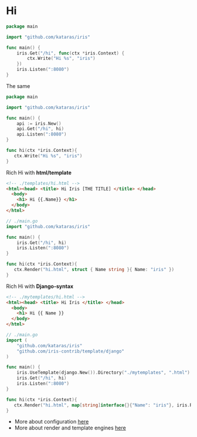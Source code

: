 # Hi

```go
package main

import "github.com/kataras/iris"

func main() {
    iris.Get("/hi", func(ctx *iris.Context) {
        ctx.Write("Hi %s", "iris")
    })
    iris.Listen(":8080")
}

```

The same

```go
package main

import "github.com/kataras/iris"

func main() {
    api := iris.New()
    api.Get("/hi", hi)
    api.Listen(":8080")
}

func hi(ctx *iris.Context){
   ctx.Write("Hi %s", "iris")
}

```

Rich Hi with **html\/template**

```html
<!-- ./templates/hi.html -->
<html><head> <title> Hi Iris [THE TITLE] </title> </head>
  <body>
    <h1> Hi {{.Name}} </h1>
  </body>
</html>


```

```go
// ./main.go
import "github.com/kataras/iris"

func main() {
    iris.Get("/hi", hi)
    iris.Listen(":8080")
}

func hi(ctx *iris.Context){
   ctx.Render("hi.html", struct { Name string }{ Name: "iris" })
}

```

Rich Hi with **Django-syntax**

```html
<!-- ./mytemplates/hi.html -->
<html><head> <title> Hi Iris </title> </head>
  <body>
    <h1> Hi {{ Name }}
  </body>
</html>


```

```go
// ./main.go
import (
    "github.com/kataras/iris"
    "github.com/iris-contrib/template/django"
)

func main() {
    iris.UseTemplate(django.New()).Directory("./mytemplates", ".html")
    iris.Get("/hi", hi)
    iris.Listen(":8080")
}

func hi(ctx *iris.Context){
   ctx.Render("hi.html", map[string]interface{}{"Name": "iris"}, iris.RenderOptions{"gzip":true})
}

```

* More about configuration [here](configuration.md)
* More about render and template engines [here](render.md)

